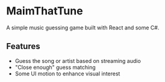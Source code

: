 # MaimThatTune
A simple music guessing game built with React and some C#.

## Features
- Guess the song or artist based on streaming audio
- "Close enough" guess matching
- Some UI motion to enhance visual interest